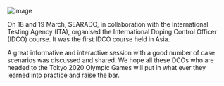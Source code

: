 ![image](https://user-images.githubusercontent.com/76929359/116650442-aeb0e200-a9b3-11eb-8ac7-11fa5bdc81ae.png)

On 18 and 19 March, SEARADO, in collaboration with the International Testing Agency (ITA), organised the International Doping Control Officer (IDCO) course. 
It was the first IDCO course held in Asia. 

A great informative and interactive session with a good number of case scenarios was discussed and shared. We hope all these DCOs who are headed to the Tokyo 2020 Olympic Games will put in what ever they learned into practice and raise the bar. 
